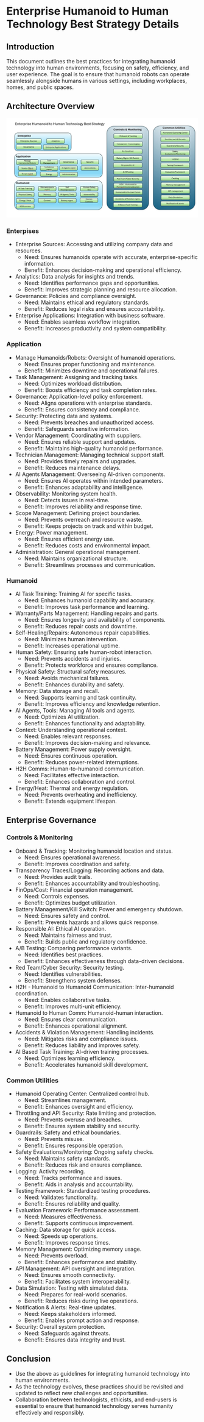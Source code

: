 # Enterprise Humanoid to Human Technology Best Strategy Details

## Introduction

This document outlines the best practices for integrating humanoid technology into human environments, focusing on safety, efficiency, and user experience. The goal is to ensure that humanoid robots can operate seamlessly alongside humans in various settings, including workplaces, homes, and public spaces.

## Architecture Overview

![info](https://github.com/balakreshnan/Samples2025/blob/main/Concepts/images/humanoidsbestpracticses.jpg 'RagChat')

### Enterpises

- Enterprise Sources: Accessing and utilizing company data and resources.
  - Need: Ensures humanoids operate with accurate, enterprise-specific information.
  - Benefit: Enhances decision-making and operational efficiency.
- Analytics: Data analysis for insights and trends.
  - Need: Identifies performance gaps and opportunities.
  - Benefit: Improves strategic planning and resource allocation.
- Governance: Policies and compliance oversight.
  - Need: Maintains ethical and regulatory standards.
  - Benefit: Reduces legal risks and ensures accountability.
- Enterprise Applications: Integration with business software.
  - Need: Enables seamless workflow integration.
  - Benefit: Increases productivity and system compatibility.

### Application

- Manage Humanoids/Robots: Oversight of humanoid operations.
  - Need: Ensures proper functioning and maintenance.
  - Benefit: Minimizes downtime and operational failures.
- Task Management: Assigning and tracking tasks.
  - Need: Optimizes workload distribution.
  - Benefit: Boosts efficiency and task completion rates.
- Governance: Application-level policy enforcement.
  - Need: Aligns operations with enterprise standards.
  - Benefit: Ensures consistency and compliance.
- Security: Protecting data and systems.
  - Need: Prevents breaches and unauthorized access.
  - Benefit: Safeguards sensitive information.
- Vendor Management: Coordinating with suppliers.
  - Need: Ensures reliable support and updates.
  - Benefit: Maintains high-quality humanoid performance.
- Technician Management: Managing technical support staff.
  - Need: Provides timely repairs and upgrades.
  - Benefit: Reduces maintenance delays.
- AI Agents Management: Overseeing AI-driven components.
  - Need: Ensures AI operates within intended parameters.
  - Benefit: Enhances adaptability and intelligence.
- Observability: Monitoring system health.
  - Need: Detects issues in real-time.
  - Benefit: Improves reliability and response time.
- Scope Management: Defining project boundaries.
  - Need: Prevents overreach and resource waste.
  - Benefit: Keeps projects on track and within budget.
- Energy: Power management.
  - Need: Ensures efficient energy use.
  - Benefit: Reduces costs and environmental impact.
- Administration: General operational management.
  - Need: Maintains organizational structure.
  - Benefit: Streamlines processes and communication.

### Humanoid

- AI Task Training: Training AI for specific tasks.
  - Need: Enhances humanoid capability and accuracy.
  - Benefit: Improves task performance and learning.
- Warranty/Parts Management: Handling repairs and parts.
  - Need: Ensures longevity and availability of components.
  - Benefit: Reduces repair costs and downtime.
- Self-Healing/Repairs: Autonomous repair capabilities.
  - Need: Minimizes human intervention.
  - Benefit: Increases operational uptime.
- Human Safety: Ensuring safe human-robot interaction.
  - Need: Prevents accidents and injuries.
  - Benefit: Protects workforce and ensures compliance.
- Physical Safety: Structural safety measures.
  - Need: Avoids mechanical failures.
  - Benefit: Enhances durability and safety.
- Memory: Data storage and recall.
  - Need: Supports learning and task continuity.
  - Benefit: Improves efficiency and knowledge retention.
- AI Agents, Tools: Managing AI tools and agents.
  - Need: Optimizes AI utilization.
  - Benefit: Enhances functionality and adaptability.
- Context: Understanding operational context.
  - Need: Enables relevant responses.
  - Benefit: Improves decision-making and relevance.
- Battery Management: Power supply oversight.
  - Need: Ensures continuous operation.
  - Benefit: Reduces power-related interruptions.
- H2H Comms: Human-to-humanoid communication.
  - Need: Facilitates effective interaction.
  - Benefit: Enhances collaboration and control.
- Energy/Heat: Thermal and energy regulation.
  - Need: Prevents overheating and inefficiency.
  - Benefit: Extends equipment lifespan.

## Enterprise Governance

### Controls & Monitoring

- Onboard & Tracking: Monitoring humanoid location and status.
  - Need: Ensures operational awareness.
  - Benefit: Improves coordination and safety.
- Transparency Traces/Logging: Recording actions and data.
  - Need: Provides audit trails.
  - Benefit: Enhances accountability and troubleshooting.
- FinOps/Cost: Financial operation management.
  - Need: Controls expenses.
  - Benefit: Optimizes budget utilization.
- Battery Management/Kill Switch: Power and emergency shutdown.
  - Need: Ensures safety and control.
  - Benefit: Prevents hazards and allows quick response.
- Responsible AI: Ethical AI operation.
  - Need: Maintains fairness and trust.
  - Benefit: Builds public and regulatory confidence.
- A/B Testing: Comparing performance variants.
  - Need: Identifies best practices.
  - Benefit: Enhances effectiveness through data-driven decisions.
- Red Team/Cyber Security: Security testing.
  - Need: Identifies vulnerabilities.
  - Benefit: Strengthens system defenses.
- H2H - Humanoid to Humanoid Communication: Inter-humanoid coordination.
  - Need: Enables collaborative tasks.
  - Benefit: Improves multi-unit efficiency.
- Humanoid to Human Comm: Humanoid-human interaction.
  - Need: Ensures clear communication.
  - Benefit: Enhances operational alignment.
- Accidents & Violation Management: Handling incidents.
  - Need: Mitigates risks and compliance issues.
  - Benefit: Reduces liability and improves safety.
- AI Based Task Training: AI-driven training processes.
  - Need: Optimizes learning efficiency.
  - Benefit: Accelerates humanoid skill development.

### Common Utilities

- Humanoid Operating Center: Centralized control hub.
  - Need: Streamlines management.
  - Benefit: Enhances oversight and efficiency.
- Throttling and API Security: Rate limiting and protection.
  - Need: Prevents overuse and breaches.
  - Benefit: Ensures system stability and security.
- Guardrails: Safety and ethical boundaries.
  - Need: Prevents misuse.
  - Benefit: Ensures responsible operation.
- Safety Evaluations/Monitoring: Ongoing safety checks.
  - Need: Maintains safety standards.
  - Benefit: Reduces risk and ensures compliance.
- Logging: Activity recording.
  - Need: Tracks performance and issues.
  - Benefit: Aids in analysis and accountability.
- Testing Framework: Standardized testing procedures.
  - Need: Validates functionality.
  - Benefit: Ensures reliability and quality.
- Evaluation Framework: Performance assessment.
  - Need: Measures effectiveness.
  - Benefit: Supports continuous improvement.
- Caching: Data storage for quick access.
  - Need: Speeds up operations.
  - Benefit: Improves response times.
- Memory Management: Optimizing memory usage.
  - Need: Prevents overload.
  - Benefit: Enhances performance and stability.
- API Management: API oversight and integration.
  - Need: Ensures smooth connectivity.
  - Benefit: Facilitates system interoperability.
- Data Simulation: Testing with simulated data.
  - Need: Prepares for real-world scenarios.
  - Benefit: Reduces risks during live operations.
- Notification & Alerts: Real-time updates.
  - Need: Keeps stakeholders informed.
  - Benefit: Enables prompt action and response.
- Security: Overall system protection.
  - Need: Safeguards against threats.
  - Benefit: Ensures data integrity and trust.

## Conclusion

- Use the above as guidelines for integrating humanoid technology into human environments.
- As the technology evolves, these practices should be revisited and updated to reflect new challenges and opportunities.
- Collaboration between technologists, ethicists, and end-users is essential to ensure that humanoid technology serves humanity effectively and responsibly.